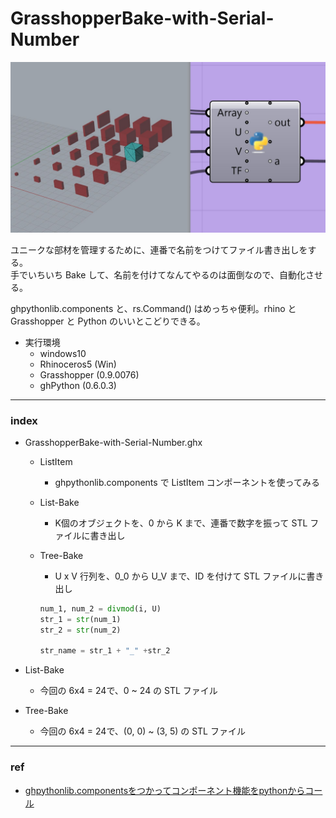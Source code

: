 # GrasshopperBake-with-Serial-Number  

![photo](GrasshopperBake-with-Serial-Number.jpg)

ユニークな部材を管理するために、連番で名前をつけてファイル書き出しをする。  
手でいちいち Bake して、名前を付けてなんてやるのは面倒なので、自動化させる。  

ghpythonlib.components と、rs.Command() はめっちゃ便利。rhino と Grasshopper と Python のいいとこどりできる。  

- 実行環境    
  - windows10  
  - Rhinoceros5 (Win)  
  - Grasshopper (0.9.0076)  
  - ghPython (0.6.0.3)  


---  

### index

- GrasshopperBake-with-Serial-Number.ghx  

  - ListItem  
    - ghpythonlib.components で ListItem コンポーネントを使ってみる  

  - List-Bake   
    - K個のオブジェクトを、0 から K まで、連番で数字を振って STL ファイルに書き出し  


  - Tree-Bake  
    - U x V 行列を、0_0 から U_V まで、ID を付けて STL ファイルに書き出し  

    ```Python
    num_1, num_2 = divmod(i, U)
    str_1 = str(num_1)
    str_2 = str(num_2)

    str_name = str_1 + "_" +str_2
    ```

- List-Bake   
  - 今回の 6x4 = 24で、0 ~ 24 の STL ファイル   

- Tree-Bake  
  - 今回の 6x4 = 24で、(0, 0) ~ (3, 5) の STL ファイル   


---

### ref  

- [ghpythonlib.componentsをつかってコンポーネント機能をpythonからコール](http://am.d-xx.com/2015/06/04/ghpythonlib-components%E3%82%92%E3%81%A4%E3%81%8B%E3%81%A3%E3%81%A6%E3%82%B3%E3%83%B3%E3%83%9D%E3%83%BC%E3%83%8D%E3%83%B3%E3%83%88%E6%A9%9F%E8%83%BD%E3%82%92python%E3%81%8B%E3%82%89%E3%82%B3%E3%83%BC/)  

